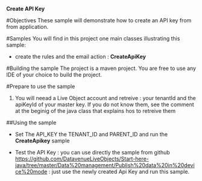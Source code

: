 **Create API Key**

#Objectives
These sample will demonstrate how to create an API key from from application. 


#Samples
You will find in this project one main classes illustrating this sample:

- create the rules and the email action : **CreateApiKey**


#Building the sample
The project is a maven project. You are free to use any IDE of your choice to build the project.


#Prepare to use the sample
1. You will neead a Live Object account and retreive : your tenantId and the apiKeyId of your master key. If you do not know them, see the comment at the beginig of the java class that explains hos to retreive them


##Using the sample

- Set The API_KEY the TENANT_ID and PARENT_ID and run the **CreateApikey** sample 

- Test the API Key :  you can use directly the sample from github https://github.com/DatavenueLiveObjects/Start-here-java/tree/master/Data%20management/Publish%20data%20in%20device%20mode : just use the newly created Api Key and run this sample.
